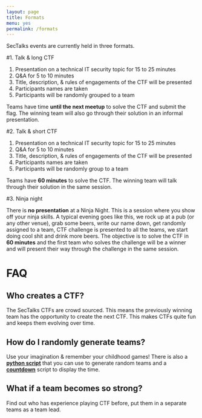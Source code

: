 ```yaml
---
layout: page
title: Formats
menu: yes
permalink: /formats
---
```


SecTalks events are currently held in three formats.

#1. Talk & long CTF

1. Presentation on a technical IT security topic for 15 to 25 minutes
1. Q&A for 5 to 10 minutes
1. Title, description, & rules of engagements of the CTF will be presented
1. Participants names are taken
1. Participants will be randomly grouped to a team

Teams have time **until the next meetup** to solve the CTF and submit the flag.
The winning team will also go through their solution in an informal presentation.


#2. Talk & short CTF

1. Presentation on a technical IT security topic for 15 to 25 minutes
1. Q&A for 5 to 10 minutes
1. Title, description, & rules of engagements of the CTF will be presented
1. Participants names are taken
1. Participants will be randomly group to a team

Teams have **60 minutes** to solve the CTF. The winning team will talk through their solution in the same session.

#3. Ninja night

There is **no presentation** at a Ninja Night. 
This is a session where you show off your ninja skills. A typical evening goes like this, we rock up at a pub
(or any other venue), grab some beers, write our name down, get randomly assigned to a team,  CTF challenge 
is presented to all the teams, we start doing cool shit and drink more beers. The objective is to solve the CTF
 in **60 minutes** and the first team who solves the challenge will be a winner and will 
present their way through the challenge in the same session. 

# FAQ

## Who creates a CTF?
The SecTalks CTFs are crowd sourced. This means the previously winning team has the opportunity to create the next CTF.
This makes CTFs quite fun and keeps them evolving over time.

## How do I randomly generate teams?
Use your imagination & remember your childhood games!
There is also a **[python script](./teamgen.py)** that you can use to generate random teams
and a **[countdown](./countdown.html)** script to display the time.

## What if a team becomes so strong?
Find out who has experience playing CTF before, put them in a separate teams as a team lead.
